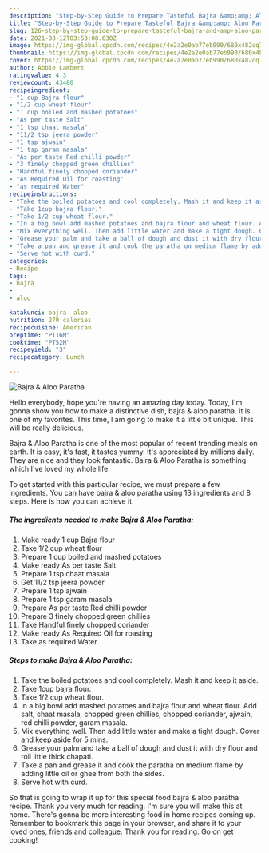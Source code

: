 ```yaml
---
description: "Step-by-Step Guide to Prepare Tasteful Bajra &amp;amp; Aloo Paratha"
title: "Step-by-Step Guide to Prepare Tasteful Bajra &amp;amp; Aloo Paratha"
slug: 126-step-by-step-guide-to-prepare-tasteful-bajra-and-amp-aloo-paratha
date: 2021-08-12T03:53:08.630Z
image: https://img-global.cpcdn.com/recipes/4e2a2e0ab77eb990/680x482cq70/bajra-aloo-paratha-recipe-main-photo.jpg
thumbnail: https://img-global.cpcdn.com/recipes/4e2a2e0ab77eb990/680x482cq70/bajra-aloo-paratha-recipe-main-photo.jpg
cover: https://img-global.cpcdn.com/recipes/4e2a2e0ab77eb990/680x482cq70/bajra-aloo-paratha-recipe-main-photo.jpg
author: Abbie Lambert
ratingvalue: 4.3
reviewcount: 43480
recipeingredient:
- "1 cup Bajra flour"
- "1/2 cup wheat flour"
- "1 cup boiled and mashed potatoes"
- "As per taste Salt"
- "1 tsp chaat masala"
- "11/2 tsp jeera powder"
- "1 tsp ajwain"
- "1 tsp garam masala"
- "As per taste Red chilli powder"
- "3 finely chopped green chillies"
- "Handful finely chopped coriander"
- "As Required Oil for roasting"
- "as required Water"
recipeinstructions:
- "Take the boiled potatoes and cool completely. Mash it and keep it aside."
- "Take 1cup bajra flour."
- "Take 1/2 cup wheat flour."
- "In a big bowl add mashed potatoes and bajra flour and wheat flour. Add salt, chaat masala, chopped green chillies, chopped coriander, ajwain, red chilli powder, garam masala."
- "Mix everything well. Then add little water and make a tight dough. Cover and keep aside for 5 mins."
- "Grease your palm and take a ball of dough and dust it with dry flour and roll little thick chapati."
- "Take a pan and grease it and cook the paratha on medium flame by adding little oil or ghee from both the sides."
- "Serve hot with curd."
categories:
- Recipe
tags:
- bajra
- 
- aloo

katakunci: bajra  aloo 
nutrition: 270 calories
recipecuisine: American
preptime: "PT16M"
cooktime: "PT52M"
recipeyield: "3"
recipecategory: Lunch

---
```



![Bajra &amp; Aloo Paratha](https://img-global.cpcdn.com/recipes/4e2a2e0ab77eb990/680x482cq70/bajra-aloo-paratha-recipe-main-photo.jpg)

Hello everybody, hope you're having an amazing day today. Today, I'm gonna show you how to make a distinctive dish, bajra &amp; aloo paratha. It is one of my favorites. This time, I am going to make it a little bit unique. This will be really delicious.



Bajra &amp; Aloo Paratha is one of the most popular of recent trending meals on earth. It is easy, it's fast, it tastes yummy. It's appreciated by millions daily. They are nice and they look fantastic. Bajra &amp; Aloo Paratha is something which I've loved my whole life.


To get started with this particular recipe, we must prepare a few ingredients. You can have bajra &amp; aloo paratha using 13 ingredients and 8 steps. Here is how you can achieve it.

<!--inarticleads1-->

##### The ingredients needed to make Bajra &amp; Aloo Paratha:

1. Make ready 1 cup Bajra flour
1. Take 1/2 cup wheat flour
1. Prepare 1 cup boiled and mashed potatoes
1. Make ready As per taste Salt
1. Prepare 1 tsp chaat masala
1. Get 11/2 tsp jeera powder
1. Prepare 1 tsp ajwain
1. Prepare 1 tsp garam masala
1. Prepare As per taste Red chilli powder
1. Prepare 3 finely chopped green chillies
1. Take Handful finely chopped coriander
1. Make ready As Required Oil for roasting
1. Take as required Water




<!--inarticleads2-->

##### Steps to make Bajra &amp; Aloo Paratha:

1. Take the boiled potatoes and cool completely. Mash it and keep it aside.
1. Take 1cup bajra flour.
1. Take 1/2 cup wheat flour.
1. In a big bowl add mashed potatoes and bajra flour and wheat flour. Add salt, chaat masala, chopped green chillies, chopped coriander, ajwain, red chilli powder, garam masala.
1. Mix everything well. Then add little water and make a tight dough. Cover and keep aside for 5 mins.
1. Grease your palm and take a ball of dough and dust it with dry flour and roll little thick chapati.
1. Take a pan and grease it and cook the paratha on medium flame by adding little oil or ghee from both the sides.
1. Serve hot with curd.




So that is going to wrap it up for this special food bajra &amp; aloo paratha recipe. Thank you very much for reading. I'm sure you will make this at home. There's gonna be more interesting food in home recipes coming up. Remember to bookmark this page in your browser, and share it to your loved ones, friends and colleague. Thank you for reading. Go on get cooking!
